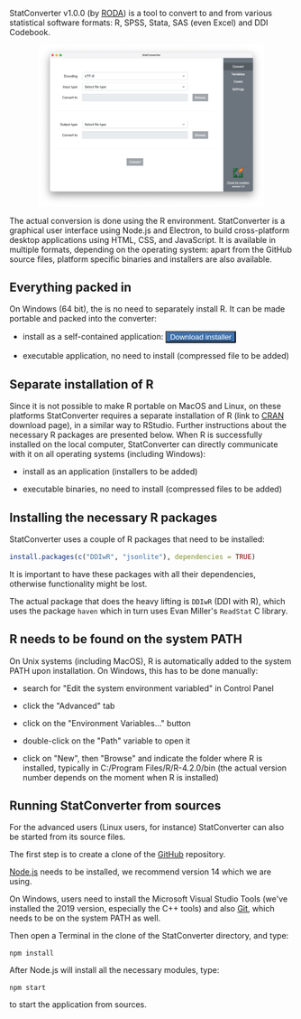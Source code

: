StatConverter v1.0.0 (by [RODA](http://www.roda.ro)) is a tool to convert to and from various statistical software formats: R, SPSS, Stata, SAS (even Excel) and DDI Codebook.

<p align="center">
  <img src="StatConverter.png" alt="StatConverter screenshot" style="width:400px;"/>
</p>

The actual conversion is done using the R environment. StatConverter is a graphical user interface using Node.js and Electron, to build cross-platform desktop applications using HTML, CSS, and JavaScript. It is available in multiple formats, depending on the operating system: apart from the GitHub source files, platform specific binaries and installers are also available.

## Everything packed in

On Windows (64 bit), the is no need to separately install R. It can be made portable and packed into the converter:

- install as a self-contained application: <button type="button" style="background:#3E72AF;color:white;"><a href="https://github.com/RODA/Files/blob/main/StatConverter_Setup_1.0.0.exe?raw=true"><span style="color:white">Download installer</span></a></button>

- executable application, no need to install (compressed file to be added)

## Separate installation of R

Since it is not possible to make R portable on MacOS and Linux, on these platforms StatConverter requires a separate installation of R (link to [CRAN](https://cran.r-project.org/bin/) download page), in a similar way to RStudio. Further instructions about the necessary R packages are presented below. When R is successfully installed on the local computer, StatConverter can directly communicate with it on all operating systems (including Windows):

- install as an application (installers to be added)

- executable binaries, no need to install (compressed files to be added)



## Installing the necessary R packages

StatConverter uses a couple of R packages that need to be installed:

```r
install.packages(c("DDIwR", "jsonlite"), dependencies = TRUE)
```

It is important to have these packages with all their dependencies, otherwise functionality might be lost.

The actual package that does the heavy lifting is `DDIwR` (DDI with R), which uses the package `haven` which in turn uses Evan Miller's `ReadStat` C library.

## R needs to be found on the system PATH

On Unix systems (including MacOS), R is automatically added to the system PATH upon installation. On Windows, this has to be done manually:

- search for "Edit the system environment variabled" in Control Panel

- click the "Advanced" tab

- click on the "Environment Variables..." button

- double-click on the "Path" variable to open it

- click on "New", then "Browse" and indicate the folder where R is installed, typically in C:/Program Files/R/R-4.2.0/bin
(the actual version number depends on the moment when R is installed)

## Running StatConverter from sources

For the advanced users (Linux users, for instance) StatConverter can also be started from its source files.

The first step is to create a clone of the [GitHub](https://github.com/RODA/StatConverter) repository.

[Node.js](https://nodejs.org/download/release/v14.18.2/) needs to be installed, we recommend version 14 which we are using.

On Windows, users need to install the Microsoft Visual Studio Tools (we've installed the 2019 version, especially the C++ tools) and also [Git](https://git-scm.com/downloads), which needs to be on the system PATH as well.

Then open a Terminal in the clone of the StatConverter directory, and type:

```
npm install
```

After Node.js will install all the necessary modules, type:

```
npm start
```

to start the application from sources.
